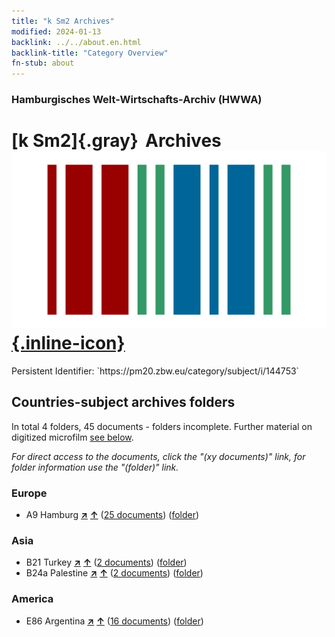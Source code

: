 ```yaml
---
title: "k Sm2 Archives"
modified: 2024-01-13
backlink: ../../about.en.html
backlink-title: "Category Overview"
fn-stub: about
---
```


### Hamburgisches Welt-Wirtschafts-Archiv (HWWA)

# [k Sm2]{.gray}&#8201; Archives &#160; [![Wikidata](/images/Wikidata-logo.svg "Wikidata"){.inline-icon}](http://www.wikidata.org/entity/Q104700151)

<div class="hint">Persistent Identifier: `https://pm20.zbw.eu/category/subject/i/144753`</div>







## Countries-subject archives folders







In total 4 folders, 45 documents - folders incomplete. Further material on digitized microfilm [see below](#filmsections).

_For direct access to the documents, click the "(xy documents)" link, for folder information use the "(folder)" link._



### Europe

- A9 Hamburg [**&nearr;**](../../../geo/i/140905/about.en.html "Hamburg (all folders)") [**&uarr;**](../../../geo/about.en.html#A9 "Country category system") (<a href="https://pm20.zbw.eu/iiifview/folder/sh/140905,144753" title="about: Hamburg : Archives" target="_blank">25 documents</a>) ([folder](../../../../folder/sh/1409xx/140905/1447xx/144753/about.en.html))

### Asia

- B21 Turkey [**&nearr;**](../../../geo/i/141111/about.en.html "Turkey (all folders)") [**&uarr;**](../../../geo/about.en.html#B21 "Country category system") (<a href="https://pm20.zbw.eu/iiifview/folder/sh/141111,144753" title="about: Turkey : Archives" target="_blank">2 documents</a>) ([folder](../../../../folder/sh/1411xx/141111/1447xx/144753/about.en.html))
- B24a Palestine [**&nearr;**](../../../geo/i/141115/about.en.html "Palestine (all folders)") [**&uarr;**](../../../geo/about.en.html#B24a "Country category system") (<a href="https://pm20.zbw.eu/iiifview/folder/sh/141115,144753" title="about: Palestine : Archives" target="_blank">2 documents</a>) ([folder](../../../../folder/sh/1411xx/141115/1447xx/144753/about.en.html))

### America

- E86 Argentina [**&nearr;**](../../../geo/i/141692/about.en.html "Argentina (all folders)") [**&uarr;**](../../../geo/about.en.html#E86 "Country category system") (<a href="https://pm20.zbw.eu/iiifview/folder/sh/141692,144753" title="about: Argentina : Archives" target="_blank">16 documents</a>) ([folder](../../../../folder/sh/1416xx/141692/1447xx/144753/about.en.html))



<a id="filmsections" />













